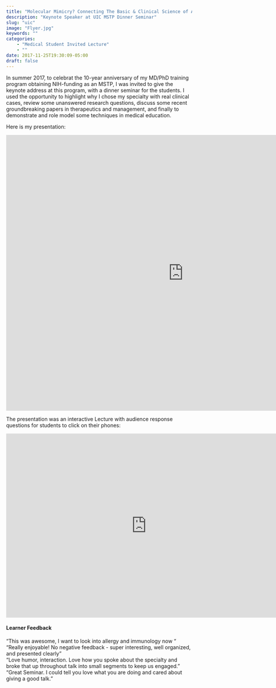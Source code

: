 ```yaml
---
title: "Molecular Mimicry? Connecting The Basic & Clinical Science of Allergy & Immunology"
description: "Keynote Speaker at UIC MSTP Dinner Seminar"
slug: "uic"
image: "Flyer.jpg"
keywords: ""
categories: 
    - "Medical Student Invited Lecture"
    - ""
date: 2017-11-25T19:30:09-05:00
draft: false
---
```


In summer 2017, to celebrat the 10-year anniversary of my MD/PhD training program obtaining NIH-funding as an MSTP, I was invited to give the keynote address at this program, with a dinner seminar for the students. I used the opportunity to highlight why I chose my specialty with real clinical cases, review some unanswered research questions, discuss some recent groundbreaking papers in therapeutics and management, and finally to demonstrate and role model some techniques in medical education. 

Here is my presentation:
<iframe src="https://docs.google.com/presentation/d/e/2PACX-1vSdthQ7L_Q1PJUUbXEDpLzMt4BJzm5fRmGo1uf2W-QXH1uomJjfzKjs-PJe_pCYEFt_p3TUu0DlErYA/embed?start=false&loop=false&delayms=3000" frameborder="0" width="960" height="749" allowfullscreen="true" mozallowfullscreen="true" webkitallowfullscreen="true"></iframe>

The presentation was an interactive Lecture with audience response questions for students to click on their phones:
<iframe src="https://docs.google.com/forms/d/e/1FAIpQLSe1ZgiiILdudveOZ9SgiwnUwsxC9y83sdoFn-GjFktd-jjVHQ/viewform?embedded=true" width="760" height="500" frameborder="0" marginheight="0" marginwidth="0">Loading...</iframe>

#### Learner Feedback

“This was awesome, I want to look into allergy and immunology now “  
“Really enjoyable! No negative feedback - super interesting, well organized, and presented clearly”  
“Love humor, interaction. Love how you spoke about the specialty and broke that up throughout talk into small segments to keep us engaged.”  
“Great Seminar. I could tell you love what you are doing and cared about giving a good talk.”

